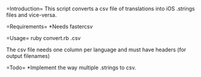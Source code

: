 =Introduction=
This script converts a csv file of translations into iOS .strings files and vice-versa.

=Requirements=
*Needs fastercsv

=Usage=
 ruby convert.rb <filename>.csv

The csv file needs one column per language and must have headers (for output filenames)

=Todo=
*Implement the way multiple .strings to csv.
